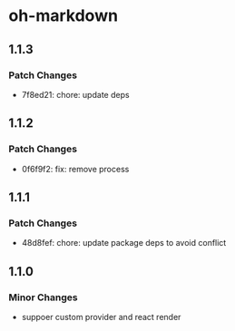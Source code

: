 # oh-markdown

## 1.1.3

### Patch Changes

- 7f8ed21: chore: update deps

## 1.1.2

### Patch Changes

- 0f6f9f2: fix: remove process

## 1.1.1

### Patch Changes

- 48d8fef: chore: update package deps to avoid conflict

## 1.1.0

### Minor Changes

- suppoer custom provider and react render

